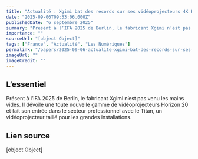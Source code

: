 ```yaml
---
title: "Actualité : Xgimi bat des records sur ses vidéoprojecteurs 4K Horizon 20, et le Titan, son premier modèle pro"
date: "2025-09-06T09:33:06.000Z"
publishedDate: "6 septembre 2025"
summary: "Présent à l’IFA 2025 de Berlin, le fabricant Xgimi n’est pas venu les mains vides. Il dévoile une toute nouvelle gamme de vidéoprojecteurs Horizon 20 et fait son entrée dans le secteur professionnel avec le Titan, un vidéoprojecteur taillé pour les grandes installations."
importance: ""
sourceUrl: "[object Object]"
tags: ["France", "Actualité", "Les Numériques"]
permalink: "/papers/2025-09-06-actualite-xgimi-bat-des-records-sur-ses-videoprojecteurs-4k-horizon-20-et-le-titan-son-premier-modele-pro"
imageUrl: ""
imageCredit: ""
---
```


## L’essentiel

Présent à l’IFA 2025 de Berlin, le fabricant Xgimi n’est pas venu les mains vides. Il dévoile une toute nouvelle gamme de vidéoprojecteurs Horizon 20 et fait son entrée dans le secteur professionnel avec le Titan, un vidéoprojecteur taillé pour les grandes installations.

## Lien source

[object Object]
